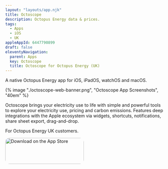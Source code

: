 ```yaml
---
layout: "layouts/app.njk"
title: Octoscope
description: Octopus Energy data & prices.
tags: 
  - Apps
  - iOS
  - UK
appleAppId: 6447790899
draft: false
eleventyNavigation:
  parent: Apps
  key: Octoscope
  title: Octoscope for Octopus Energy (UK)
---
```


A native Octopus Energy app for iOS, iPadOS, watchOS and macOS.

<div class="img-container">
  {% image "./octoscope-web-banner.png", "Octoscope App Screenshots", "40em" %}
</div>

Octoscope brings your electricity use to life with simple and powerful tools to explore your electricity use, pricing and carbon emissions. Features deep integrations with the Apple ecosystem via widgets, shortcuts, notifications, share sheet export, drag-and-drop.

For Octopus Energy UK customers.

<a href="https://apps.apple.com/gb/app/octoscope-electricity-gas/id6447790899?itsct=apps_box_badge&amp;itscg=30200" style="display: inline-block; overflow: hidden; border-radius: 13px; width: 250px; height: 83px;"><img src="https://tools.applemediaservices.com/api/badges/download-on-the-app-store/white/en-us?size=250x83&amp;releaseDate=1690416000" alt="Download on the App Store" style="border-radius: 13px; width: 250px; height: 83px;"></a>